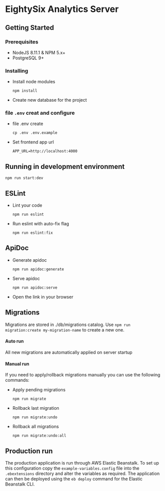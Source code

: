 # EightySix Analytics Server

## Getting Started

### Prerequisites

- NodeJS 8.11.1 & NPM 5.x+
- PostgreSQL 9+

### Installing

- Install node modules
  ```
  npm install
  ```
- Create new database for the project

### file `.env` creat and configure

- file .env create
  ```
  cp .env .env.example
  ```
- Set frontend app url
  ```
  APP_URL=http://localhost:4000
  ```

## Running in development environment

    npm run start:dev

## ESLint

- Lint your code
  ```
  npm run eslint
  ```
- Run eslint with auto-fix flag
  ```
  npm run eslint:fix
  ```

## ApiDoc

- Generate apidoc
  ```
  npm run apidoc:generate
  ```
- Serve apidoc
  ```
  npm run apidoc:serve
  ```
- Open the link in your browser

## Migrations

Migrations are stored in ./db/migrations catalog. Use `npm run migration:create my-migration-name` to create a new one.

#### Auto run

All new migrations are automatically applied on server startup

#### Manual run

If you need to apply/rollback migrations manually you can use the following commands:

- Apply pending migrations
  ```
  npm run migrate
  ```
- Rollback last migration
  ```
  npm run migrate:undo
  ```
- Rollback all migrations
  ```
  npm run migrate:undo:all
  ```

## Production run

The production application is run through AWS Elastic Beanstalk. To set up this configuration copy the `example-variables.config` file into the `.ebextensions` directory and alter the variables as required. The application can then be deployed using the `eb deploy` command for the Elastic Beanstalk CLI.
